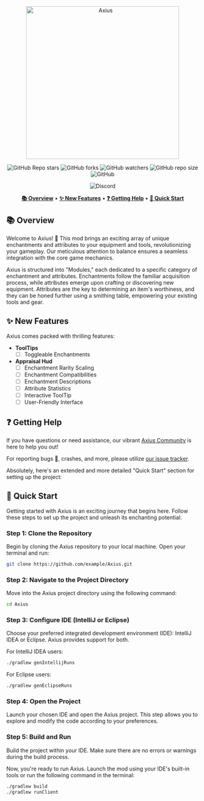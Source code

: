 <div align="center">
  <a href="https://img.shields.io/discord/579573155388063744?link=https%3A%2F%2Fdiscord.gg%2FvdBCFwdBFv">
    <img src="https://cdn.discordapp.com/attachments/1001194875464728687/1140440386893008947/68747470733a2f2f7777772e67756172647371756172652e636f6d2f68756266732f4c6f676f732f50726f47756172642d4c6f676f2d456d61696c2e706e67.png" alt="Axius" width="400">
  </a>
</div>

<div align="center">

![GitHub Repo stars](https://img.shields.io/github/stars/Diaxium/Axius)
![GitHub forks](https://img.shields.io/github/forks/Diaxium/Axius)
![GitHub watchers](https://img.shields.io/github/watchers/Diaxium/Axius)
![GitHub repo size](https://img.shields.io/github/repo-size/Diaxium/Axius)
![GitHub](https://img.shields.io/github/license/Diaxium/Axius)


</div>

<div align="center">

![Discord](https://img.shields.io/discord/579573155388063744?link=https%3A%2F%2Fdiscord.gg%2FvdBCFwdBFv)


</div>

<p align="center">
  <a href="#-overview"><b>📚 Overview</b></a> •
  <a href="#-new-features"><b>✨ New Features</b></a> •
  <a href="#-getting-help"><b>❓ Getting Help</b></a> •
  <a href="#-quick-start"><b>🚀 Quick Start</b></a>
</p>

## 📚 Overview

Welcome to Axius! 🎉 This mod brings an exciting array of unique enchantments and attributes to your equipment and tools, revolutionizing your gameplay. Our meticulous attention to balance ensures a seamless integration with the core game mechanics.

Axius is structured into "Modules," each dedicated to a specific category of enchantment and attributes. Enchantments follow the familiar acquisition process, while attributes emerge upon crafting or discovering new equipment. Attributes are the key to determining an item's worthiness, and they can be honed further using a smithing table, empowering your existing tools and gear.

## ✨ New Features

Axius comes packed with thrilling features:

- **ToolTips**
    - [ ] Toggleable Enchantments
- **Appraisal Hud**
    - [ ] Enchantment Rarity Scaling
    - [ ] Enchantment Compatibilities
    - [ ] Enchantment Descriptions
    - [ ] Attribute Statistics
    - [ ] Interactive ToolTip
    - [ ] User-Friendly Interface

## ❓ Getting Help

If you have questions or need assistance, our vibrant [Axius Community](https://community.example.com/Axius) is here to help you out!

For reporting bugs 🐛, crashes, and more, please utilize [our issue tracker](https://github.com/example/Axius/issues).

Absolutely, here's an extended and more detailed "Quick Start" section for setting up the project:

## 🚀 Quick Start

Getting started with Axius is an exciting journey that begins here. Follow these steps to set up the project and unleash its enchanting potential:

### Step 1: Clone the Repository

Begin by cloning the Axius repository to your local machine. Open your terminal and run:

```bash
git clone https://github.com/example/Axius.git
```

### Step 2: Navigate to the Project Directory

Move into the Axius project directory using the following command:

```bash
cd Axius
```

### Step 3: Configure IDE (IntelliJ or Eclipse)

Choose your preferred integrated development environment (IDE): IntelliJ IDEA or Eclipse. Axius provides support for both.

For IntelliJ IDEA users:

```bash
./gradlew genIntellijRuns
```

For Eclipse users:

```bash
./gradlew genEclipseRuns
```

### Step 4: Open the Project

Launch your chosen IDE and open the Axius project. This step allows you to explore and modify the code according to your preferences.

### Step 5: Build and Run

Build the project within your IDE. Make sure there are no errors or warnings during the build process.

Now, you're ready to run Axius. Launch the mod using your IDE's built-in tools or run the following command in the terminal:

```bash
./gradlew build
./gradlew runClient
```